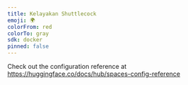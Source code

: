 ```yaml
---
title: Kelayakan Shuttlecock
emoji: 🌍
colorFrom: red
colorTo: gray
sdk: docker
pinned: false
---
```


Check out the configuration reference at https://huggingface.co/docs/hub/spaces-config-reference
